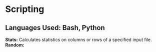 # Scripting
## Languages Used: Bash, Python
<b>Stats:</b> Calculates statistics on columns or rows of a specified input file.
<b>Random:</b> 
